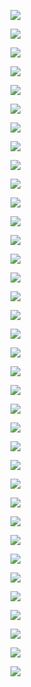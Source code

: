 ![](media/381612e59b1bb36fb2ce7d4302ca9ded.png)

![](media/32b7cea66c1744c640932c4d9d23cdfa.jpg)

![](media/20b6a038f072516c99ddd68af4f6af05.jpg)

![](media/cb9092de73baa617ef80a1b9627930ed.jpg)

![](media/f106e00fa59e13ab088fe4abd230179d.jpg)

![](media/76d13e191b36fe0276696478a5124885.jpg)

![](media/cb9092de73baa617ef80a1b9627930ed.jpg)

![](media/76d13e191b36fe0276696478a5124885.jpg)

![](media/8b351ea97243c4db6868062fa170268c.jpg)

![](media/e97e929bcf633fd104a7828b4d1d2756.jpg)

![](media/dbd4592a1508514d38349264dc6b77b2.jpg)

![](media/4b915e61aafb3d08fbcca8da716c66c2.png)

![](media/1ee3a36f64a9ab0847ca3c454a99ee6e.jpg)

![](media/cb9092de73baa617ef80a1b9627930ed.jpg)

![](media/01e57c8f6f655ab22812b0f58092d793.jpg)

![](media/76d13e191b36fe0276696478a5124885.jpg)

![](media/76d13e191b36fe0276696478a5124885.jpg)

![](media/1ee3a36f64a9ab0847ca3c454a99ee6e.jpg)

![](media/cb9092de73baa617ef80a1b9627930ed.jpg)

![](media/76d13e191b36fe0276696478a5124885.jpg)

![](media/f087b8f76a5819c4920b741b147b824e.jpg)

![](media/bb61e504df8dc2610d8248fcd725361c.png)

![](media/5cf5e1871037fc0aa69abb2a8b85e8aa.jpg)

![](media/cb9092de73baa617ef80a1b9627930ed.jpg)

![](media/d97c354ca250ce3ff6d4668b17fde5c9.jpg)

![](media/19a5d7fb37d31bed292d21b0dd46caaf.png)

![](media/880cb37854c4ef56764055974e3ffafb.jpg)

![](media/f2401a7b8db654d0035d81f059aceca0.jpg)

![](media/40789c681534cc2d3902f7cd84b1da9f.png)

![](media/cb9092de73baa617ef80a1b9627930ed.jpg)

![](media/cb3c2794559d5ef819336d1f589dd82f.jpg)

![](media/741ba20bae11b8cebcb48c814db6cdb3.png)

![](media/be2b476546e80c9ac348bb93bf0e2968.jpg)

![](media/3c4477192e055bc49cbb31fe46ba8b5b.jpg)

![](media/20b6a038f072516c99ddd68af4f6af05.jpg)

![](media/3e269b81a7adc8b55b6197946f5a438c.png)
